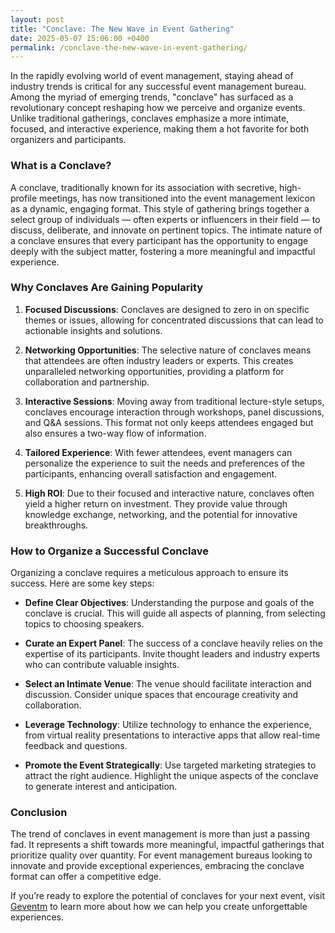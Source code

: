 ```yaml
---
layout: post
title: "Conclave: The New Wave in Event Gathering"
date: 2025-05-07 15:06:00 +0400
permalink: /conclave-the-new-wave-in-event-gathering/
---
```



In the rapidly evolving world of event management, staying ahead of industry trends is critical for any successful event management bureau. Among the myriad of emerging trends, "conclave" has surfaced as a revolutionary concept reshaping how we perceive and organize events. Unlike traditional gatherings, conclaves emphasize a more intimate, focused, and interactive experience, making them a hot favorite for both organizers and participants.

### What is a Conclave?

A conclave, traditionally known for its association with secretive, high-profile meetings, has now transitioned into the event management lexicon as a dynamic, engaging format. This style of gathering brings together a select group of individuals — often experts or influencers in their field — to discuss, deliberate, and innovate on pertinent topics. The intimate nature of a conclave ensures that every participant has the opportunity to engage deeply with the subject matter, fostering a more meaningful and impactful experience.

### Why Conclaves Are Gaining Popularity

1. **Focused Discussions**: Conclaves are designed to zero in on specific themes or issues, allowing for concentrated discussions that can lead to actionable insights and solutions.

2. **Networking Opportunities**: The selective nature of conclaves means that attendees are often industry leaders or experts. This creates unparalleled networking opportunities, providing a platform for collaboration and partnership.

3. **Interactive Sessions**: Moving away from traditional lecture-style setups, conclaves encourage interaction through workshops, panel discussions, and Q&A sessions. This format not only keeps attendees engaged but also ensures a two-way flow of information.

4. **Tailored Experience**: With fewer attendees, event managers can personalize the experience to suit the needs and preferences of the participants, enhancing overall satisfaction and engagement.

5. **High ROI**: Due to their focused and interactive nature, conclaves often yield a higher return on investment. They provide value through knowledge exchange, networking, and the potential for innovative breakthroughs.

### How to Organize a Successful Conclave

Organizing a conclave requires a meticulous approach to ensure its success. Here are some key steps:

- **Define Clear Objectives**: Understanding the purpose and goals of the conclave is crucial. This will guide all aspects of planning, from selecting topics to choosing speakers.

- **Curate an Expert Panel**: The success of a conclave heavily relies on the expertise of its participants. Invite thought leaders and industry experts who can contribute valuable insights.

- **Select an Intimate Venue**: The venue should facilitate interaction and discussion. Consider unique spaces that encourage creativity and collaboration.

- **Leverage Technology**: Utilize technology to enhance the experience, from virtual reality presentations to interactive apps that allow real-time feedback and questions.

- **Promote the Event Strategically**: Use targeted marketing strategies to attract the right audience. Highlight the unique aspects of the conclave to generate interest and anticipation.

### Conclusion

The trend of conclaves in event management is more than just a passing fad. It represents a shift towards more meaningful, impactful gatherings that prioritize quality over quantity. For event management bureaus looking to innovate and provide exceptional experiences, embracing the conclave format can offer a competitive edge.

If you’re ready to explore the potential of conclaves for your next event, visit [Geventm](https://geventm.com/) to learn more about how we can help you create unforgettable experiences.